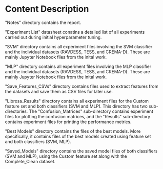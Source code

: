 # Content Description 

"Notes" directory contains the report. 

"Experiment List" datasheet conatins a detailed list of all experiments carried out during initial hyperparameter tuning.

"SVM" directory contains all experiment files involving the SVM classifier and the individual datasets (RAVDESS, TESS, and CREMA-D). These are mainly Jupyter Notebook files from the inital work.

"MLP" directory contains all experiment files involving the MLP classifier and the individual datasets (RAVDESS, TESS, and CREMA-D). These are mainly Jupyter Notebook files from the inital work.

"Save_Features_CSVs" directory contains files used to extract features from the datasets and save them as CSV files for later use.

"Librosa_Results" directory contains all experiment files for the Custom feature set and both classifiers (SVM and MLP). This directory has two sub-directories. The "Confusion_Matrices" sub-directory contains experiment files for plotting the confusion matrices, and the "Results" sub-directory contains experiment files for printing the performance metrics.

"Best Models" directory contains the files of the best models. More specifically, it contains files of the best models created using feature set and both classifiers (SVM, MLP).

"Saved_Models" directory contains the saved model files of both classifiers (SVM and MLP), using the Custom feature set along with the Complete_Clean dataset. 
